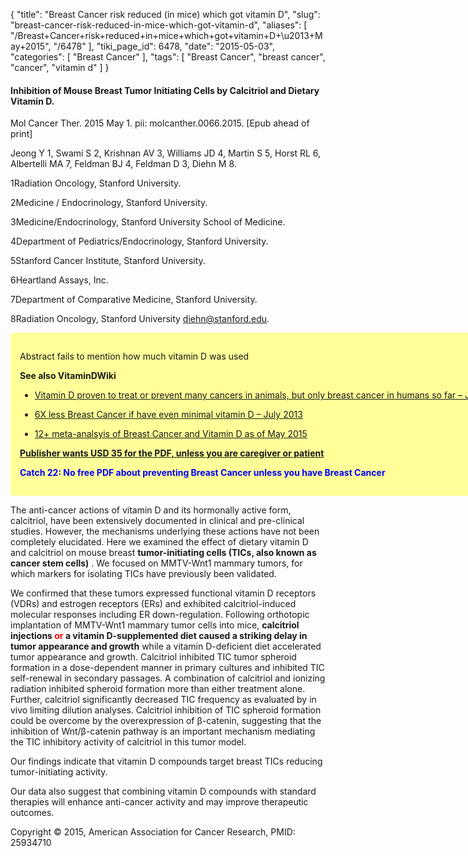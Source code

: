 {
    "title": "Breast Cancer risk reduced (in mice) which got vitamin D",
    "slug": "breast-cancer-risk-reduced-in-mice-which-got-vitamin-d",
    "aliases": [
        "/Breast+Cancer+risk+reduced+in+mice+which+got+vitamin+D+\u2013+May+2015",
        "/6478"
    ],
    "tiki_page_id": 6478,
    "date": "2015-05-03",
    "categories": [
        "Breast Cancer"
    ],
    "tags": [
        "Breast Cancer",
        "breast cancer",
        "cancer",
        "vitamin d"
    ]
}


#### Inhibition of Mouse Breast Tumor Initiating Cells by Calcitriol and Dietary Vitamin D.

Mol Cancer Ther. 2015 May 1. pii: molcanther.0066.2015. <span>[Epub ahead of print]</span>

Jeong Y 1, Swami S 2, Krishnan AV 3, Williams JD 4, Martin S 5, Horst RL 6, Albertelli MA 7, Feldman BJ 4, Feldman D 3, Diehn M 8.

1Radiation Oncology, Stanford University.

2Medicine / Endocrinology, Stanford University.

3Medicine/Endocrinology, Stanford University School of Medicine.

4Department of Pediatrics/Endocrinology, Stanford University.

5Stanford Cancer Institute, Stanford University.

6Heartland Assays, Inc.

7Department of Comparative Medicine, Stanford University.

8Radiation Oncology, Stanford University diehn@stanford.edu.

<div class="border" style="background-color:#FF9;padding:15px;margin:10px 0;border-radius:5px;width:800px">

Abstract fails to mention how much vitamin D was used

 **See also VitaminDWiki** 

* [Vitamin D proven to treat or prevent many cancers in animals, but only breast cancer in humans so far – Jan 2014](/posts/vitamin-d-proven-to-treat-or-prevent-many-cancers-in-animals-but-only-breast-cancer-in-humans-so-far)

* [6X less Breast Cancer if have even minimal vitamin D – July 2013](/posts/6x-less-breast-cancer-if-have-even-minimal-vitamin-d)

* [12+ meta-analsyis of Breast Cancer and Vitamin D as of May 2015](/posts/cancer-breast)

 **[Publisher wants USD 35 for the PDF, unless you are caregiver or patient](http://mct.aacrjournals.org/content/early/2015/05/01/1535-7163.MCT-15-0066.full.pdf+html)** 

 **<span style="color:#00F;">Catch 22: No free PDF about preventing Breast Cancer unless you have Breast Cancer</span>** 

</div>

The anti-cancer actions of vitamin D and its hormonally active form, calcitriol, have been extensively documented in clinical and pre-clinical studies. However, the mechanisms underlying these actions have not been completely elucidated. Here we examined the effect of dietary vitamin D and calcitriol on mouse breast  **tumor-initiating cells (TICs, also known as cancer stem cells)** . We focused on MMTV-Wnt1 mammary tumors, for which markers for isolating TICs have previously been validated. 

We confirmed that these tumors expressed functional vitamin D receptors (VDRs) and estrogen receptors (ERs) and exhibited calcitriol-induced molecular responses including ER down-regulation. Following orthotopic implantation of MMTV-Wnt1 mammary tumor cells into mice,  **calcitriol injections <span style="color:#F00;">or </span>a vitamin D-supplemented diet caused a striking delay in tumor appearance and growth**  while a vitamin D-deficient diet accelerated tumor appearance and growth. Calcitriol inhibited TIC tumor spheroid formation in a dose-dependent manner in primary cultures and inhibited TIC self-renewal in secondary passages. A combination of calcitriol and ionizing radiation inhibited spheroid formation more than either treatment alone. Further, calcitriol significantly decreased TIC frequency as evaluated by in vivo limiting dilution analyses. Calcitriol inhibition of TIC spheroid formation could be overcome by the overexpression of β-catenin, suggesting that the inhibition of Wnt/β-catenin pathway is an important mechanism mediating the TIC inhibitory activity of calcitriol in this tumor model. 

Our findings indicate that vitamin D compounds target breast TICs reducing tumor-initiating activity. 

Our data also suggest that combining vitamin D compounds with standard therapies will enhance anti-cancer activity and may improve therapeutic outcomes.

Copyright © 2015, American Association for Cancer Research, PMID: 25934710